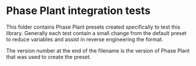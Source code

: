 # Phase Plant integration tests

This folder contains Phase Plant presets created specifically to test this 
library. Generally each test contain a small change from the default preset 
to reduce variables and assist in reverse engineering the format.

The version number at the end of the filename is the version of Phase Plant 
that was used to create the preset.